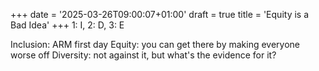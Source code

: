 +++ date = '2025-03-26T09:00:07+01:00'
draft = true
title = 'Equity is a Bad Idea'
+++
1: I, 2: D, 3: E

Inclusion: ARM first day
Equity: you can get there by making everyone worse off
Diversity: not against it, but what's the evidence for it?
